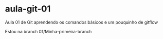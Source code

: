 # aula-git-01

Aula 01 de Git aprendendo os comandos básicos e um pouquinho de gitflow

Estou na branch 01/Minha-primeira-branch